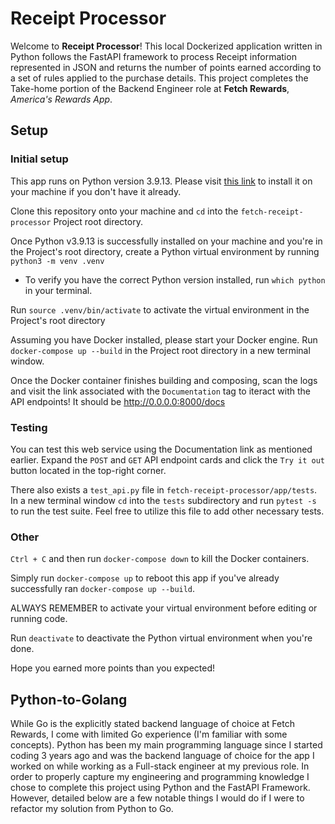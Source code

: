 # Receipt Processor

Welcome to **Receipt Processor**! This local Dockerized application written in Python follows the FastAPI framework to process Receipt information represented in JSON and returns the number of points earned according to a set of rules applied to the purchase details. This project completes the Take-home portion of the Backend Engineer role at **Fetch Rewards**, _America's Rewards App_.

## Setup

### Initial setup

This app runs on Python version 3.9.13. Please visit [this link](https://www.python.org/downloads/release/python-3913/) to install it on your machine if you don't have it already.

Clone this repository onto your machine and `cd` into the `fetch-receipt-processor` Project root directory.

Once Python v3.9.13 is successfully installed on your machine and you're in the Project's root directory, create a Python virtual environment by running `python3 -m venv .venv`

- To verify you have the correct Python version installed, run `which python` in your terminal.

Run `source .venv/bin/activate` to activate the virtual environment in the Project's root directory

Assuming you have Docker installed, please start your Docker engine.
Run `docker-compose up --build` in the Project root directory in a new terminal window.

Once the Docker container finishes building and composing, scan the logs and visit the link associated with the `Documentation` tag to iteract with the API endpoints! It should be http://0.0.0.0:8000/docs

### Testing

You can test this web service using the Documentation link as mentioned earlier. Expand the `POST` and `GET` API endpoint cards and click the `Try it out` button located in the top-right corner.

There also exists a `test_api.py` file in `fetch-receipt-processor/app/tests`.
In a new terminal window `cd` into the `tests` subdirectory and run `pytest -s` to run the test suite. Feel free to utilize this file to add other necessary tests.

### Other

`Ctrl + C` and then run `docker-compose down` to kill the Docker containers.

Simply run `docker-compose up` to reboot this app if you've already successfully ran `docker-compose up --build`.

ALWAYS REMEMBER to activate your virtual environment before editing or running code.

Run `deactivate` to deactivate the Python virtual environment when you're done.

Hope you earned more points than you expected!

## Python-to-Golang

While Go is the explicitly stated backend language of choice at Fetch Rewards, I come with limited Go experience (I'm familiar with some concepts). Python has been my main programming language since I started coding 3 years ago and was the backend language of choice for the app I worked on while working as a Full-stack engineer at my previous role. In order to properly capture my engineering and programming knowledge I chose to complete this project using Python and the FastAPI Framework. However, detailed below are a few notable things I would do if I were to refactor my solution from Python to Go.


